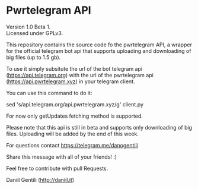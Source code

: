 # Pwrtelegram API
Version 1.0 Beta 1.  
Licensed under GPLv3.  

This repository contains the source code fo the pwrtelegram API, a wrapper for the official telegram bot api that supports uploading and downloading of big files (up to 1.5 gb).


To use it simply subsitute the url of the bot telegram api (https://api.telegram.org) with the url of the pwrtelegram api (https://api.pwrtelegram.xyz) in your telegram client.

You can use this command to do it:

sed 's/api\.telegram\.org/api\.pwrtelegram\.xyz/g' client.py

For now only getUpdates fetching method is supported.

Please note that this api is still in beta and supports only downloading of big files. Uploading will be added by the end of this week.

For questions contact https://telegram.me/danogentili

Share this message with all of your friends! :) 

Feel free to contribute with pull Requests.  


Daniil Gentili (http://daniil.it)

